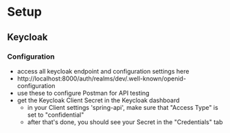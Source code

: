 # Setup

## Keycloak

### Configuration
- access all keycloak endpoint and configuration settings here
- http://localhost:8000/auth/realms/dev/.well-known/openid-configuration
- use these to configure Postman for API testing
- get the Keycloak Client Secret in the Keycloak dashboard
    - in your Client settings 'spring-api', make sure that "Access Type" is set to "confidential"
    - after that's done, you should see your Secret in the "Credentials" tab

